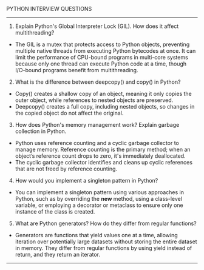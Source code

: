 PYTHON INTERVIEW QUESTIONS

---

1. Explain Python's Global Interpreter Lock (GIL). How does it affect multithreading?
+ The GIL is a mutex that protects access to Python objects, preventing multiple native threads from executing Python bytecodes at once. It can limit the performance of CPU-bound programs in multi-core systems because only one thread can execute Python code at a time, though I/O-bound programs benefit from multithreading.
2. What is the difference between deepcopy() and copy() in Python?
+ Copy() creates a shallow copy of an object, meaning it only copies the outer object, while references to nested objects are preserved.
+ Deepcopy() creates a full copy, including nested objects, so changes in the copied object do not affect the original.
3. How does Python's memory management work? Explain garbage collection in Python.
+ Python uses reference counting and a cyclic garbage collector to manage memory. Reference counting is the primary method; when an object’s reference count drops to zero, it's immediately deallocated.
+ The cyclic garbage collector identifies and cleans up cyclic references that are not freed by reference counting.
4. How would you implement a singleton pattern in Python?
+ You can implement a singleton pattern using various approaches in Python, such as by overriding the __new__ method, using a class-level variable, or employing a decorator or metaclass to ensure only one instance of the class is created.
5. What are Python generators? How do they differ from regular functions?
+ Generators are functions that yield values one at a time, allowing iteration over potentially large datasets without storing the entire dataset in memory. They differ from regular functions by using yield instead of return, and they return an iterator.

---
